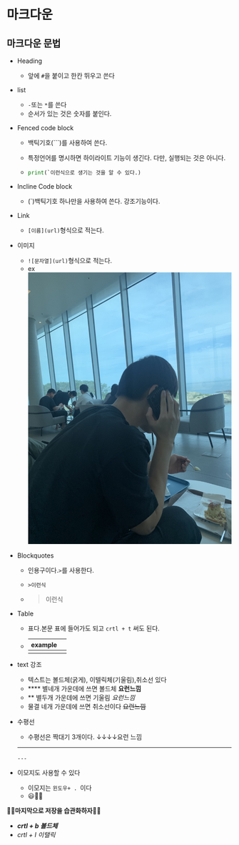 #  마크다운

## 마크다운 문법

- Heading

  - 앞에 `#`을 붙이고 한칸 뛰우고 쓴다

- list

  - `-`또는 `*`를 쓴다
  - 순서가 있는 것은 숫자를 붙인다.

- Fenced code block

  - 백틱기호(```)를 사용하여 쓴다.

  - 특정언어를 명시하면 하이라이트 기능이 생긴다. 다만, 실행되는 것은 아니다.

  - ```python
    print(`이런식으로 생기는 것을 알 수 있다.)
    ```

    

- Incline Code block

  - (`)백틱기호 하나만을 사용하여 쓴다. 강조기능이다.



- Link

  - `[이름](url)`형식으로 적는다.



- 이미지

  - `![문자열](url)`형식으로 적는다.
  - ex ![7월2일](./1111.jpg)



- Blockquotes

  - 인용구이다.`>`를 사용한다.

  - `>이런식` 

  - > 이런식  



- Table

  - 표다.본문 표에 들어가도 되고 `crtl + t` 써도 된다.

  - | example |      |
    | ------- | ---- |
    |         |      |

    

- text 강조

  - 텍스트는 볼드체(굵게), 이텔릭체(기울림),취소선 있다
  - **** 별네개 가운데에 쓰면 볼드체 **요런느낌**
  - ** 별두개 가운데에 쓰면 기울림   *요런느낌*
  - 물결 네개 가운데에 쓰면 취소선이다 ~~요런느낌~~



- 수평선

  - 수평선은 짝대기 3개이다.    ↓↓↓↓요런 느낌

  - ---

    `---`



- 이모지도 사용할 수 있다
  - 이모지는 `윈도우+ . `이다
  - 😃👨‍💻



**💖💖마지막으로 저장을 습관화하자💖💖**



- ***crtl + b 볼드체***
- *crtl + I 이탤릭*




